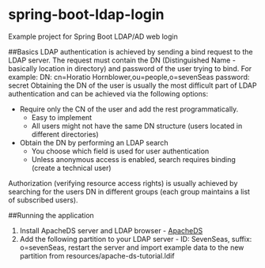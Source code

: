 # spring-boot-ldap-login
Example project for Spring Boot LDAP/AD web login

##Basics
LDAP authentication is achieved by sending a bind request to the LDAP server. The request must contain the DN
(Distinguished Name - basically location in directory) and password of the user trying to bind. For example:
    DN: cn=Horatio Hornblower,ou=people,o=sevenSeas
    password: secret
Obtaining the DN of the user is usually the most difficult part of LDAP authentication and can be achieved via the
following options:
* Require only the CN of the user and add the rest programmatically.
    + Easy to implement
    - All users might not have the same DN structure (users located in different directories)
* Obtain the DN by performing an LDAP search
    + You choose which field is used for user authentication
    - Unless anonymous access is enabled, search requires binding (create a technical user)

Authorization (verifying resource access rights) is usually achieved by searching for the users DN in different
groups (each group maintains a list of subscribed users).

##Running the application
1. Install ApacheDS server and LDAP browser - [ApacheDS](https://directory.apache.org/)
2. Add the following partition to your LDAP server - ID: SevenSeas, suffix: o=sevenSeas, restart the server
and import example data to the new partition from resources/apache-ds-tutorial.ldif